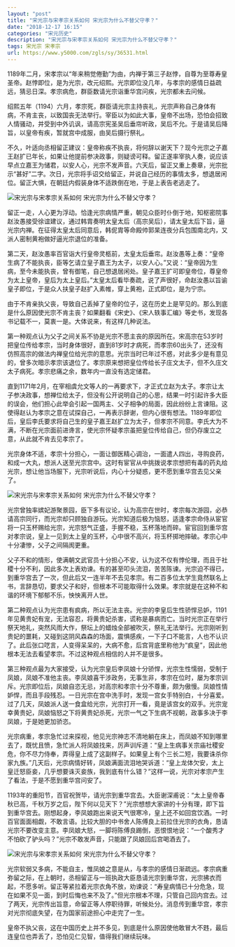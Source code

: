 ```yaml
---
layout: "post"
title: "宋光宗与宋孝宗关系如何 宋光宗为什么不替父守孝？"
date: "2018-12-17 16:15"
categories: "宋元历史"
description: "宋光宗与宋孝宗关系如何 宋光宗为什么不替父守孝？"
tags: 宋光宗 宋孝宗
url: https://www.y5000.com/zgls/sy/36531.html
---
```






1189年二月，宋孝宗以“年来稍觉倦勤”为由，内禅于第三子赵悖，自尊为至尊寿皇圣帝。赵悖即位，是为光宗，改元绍熙。光宗即位没几年，与孝宗的感情日益疏远，猜忌日深。孝宗病危，群臣数请光宗诣重华宫问疾，光宗都未去问候。

绍熙五年（1194）六月，孝宗死，群臣请光宗主持丧礼，光宗声称自己身体有病，不肯主丧，以致国丧无法举行。宰臣以为如此大事，皇帝不出场，恐怕会招致人情骚动，并受到中外讥讽，请高宗宪圣吴后垂帘听政，吴后不允。于是请吴后降旨，以皇帝有疾，暂就宫中成服，由吴后摄行祭礼。

不久，叶适向丞相留正建议：皇帝称疾不执丧，将何辞以谢天下？现今光宗之子嘉王赵扩已年长，如果让他提前参决政事，则疑谤可释。留正遂率宰执人奏，说应该早点立嘉王为储君，以安人心，光宗不发声音。六天后，留正又重上奏章，光宗批示“甚好”二字。次日，光宗将手诏交给留正，并说自己经历的事情太多，想退居闲位。留正大惧，在朝廷内假装身体不适跌倒在地，于是上表告老逃走了。

![宋光宗与宋孝宗关系如何
宋光宗为什么不替父守孝？](https://img.y5000.com/uploads/allimg/181102/cb3acdd60587581dbc477f496fd0b5e8.jpg)

留正一走，人心更为浮动。恰逢光宗病情严重，朝见众臣时仆倒于地，知枢密院事赵汝愚接受徐谊建议，通过韩胄奏明太皇太后（高宗吴后），请太皇太后下旨，逼光宗内禅。在征得太皇太后同意后，韩伲胄等命殿帅郭杲连夜分兵包围南北内，又派人密制黄袍做好逼光宗退位的准备。

第二天，赵汝愚率百官诣大行皇帝灵柩前，太皇太后垂帘。赵汝愚等上奏：“皇帝生病了不能执丧，臣等乞请立皇子嘉王为太子，以安人心。”又说：“皇帝因为生病，至今未能执丧，曾有御笔，自己想退居闲处。皇子嘉王扩可即皇帝位，尊皇帝为太上皇帝，皇后为太上皇后。”太皇太后看毕奏疏，说了声很好，命赵汝愚以旨谕皇子即位，于是众人扶皇子赵扩入素帷，穿上黄袍，正式即位，是为宁宗。

由于不肯亲执父丧，导致自己丢掉了皇帝的位子，这在历史上是罕见的。那么到底是什么原因使光宗不肯主丧？如果翻看《宋史》、《宋人轶事汇编》等史书，发现各书记载不一，莫衷一是。大体说来，有这样几种说法。

第一种观点认为父子之间关系不协是光宗不愿主丧的原因所在。宋高宗在53岁时把皇位传给孝宗，当时身体很好，直到81岁时才病死，而孝宗60出头了，还没有仿照高宗的做法内禅皇位给光宗的意思。光宗当时已年过不惑，对此多少是有意见的，曾多次暗示孝宗该退位了。孝宗原来想把皇位传给长子庄文太子，但不久庄文太子病死。孝宗悲痛之余，数年内一直没有选定储君。

直到1171年2月，在宰相虞允文等人的一再要求下，才正式立赵为太子。孝宗让太子参决政事，想禅位给太子，但没有公开说明自己的心思，结果一时引起许多大臣的误会，他们担心此举会引起一国两主、父子相争的局面，因此纷纷上言谏阻。这使得赵认为孝宗之意在试探自己，一再表示辞谢，但内心很有想法。1189年即位后，皇后李氏要求将自己生的皇子嘉王赵扩立为太子，但孝宗不同意。李氏大为不满，不断在光宗面前进谗言，使光宗怀疑孝宗虽把皇位传给自己，但仍存废立之意，从此就不肯去见孝宗了。

光宗身体不适，孝宗十分担心，一面让御医精心调治，一面遣人四出，寻购良药，和成一大丸，想派人送至光宗宫中。这时有宦官从中挑拨说孝宗想把有毒的药丸给光宗，想让他当场服下，光宗听说后，内心十分疑惑，更不愿到重华宫去见父亲了。

![宋光宗与宋孝宗关系如何
宋光宗为什么不替父守孝？](https://img.y5000.com/uploads/allimg/181102/44fc1e8e67a7a31b8eed01029693acd8.jpg)

光宗曾独率嫔妃游聚景园，臣下多有议论，认为高宗在世时，孝宗每次游园，必恭请高宗同行，而光宗却只顾独自游玩。光宗知道后极为恼怒，适逢孝宗命侍从宦官将一只玉杯赐给光宗，光宗怒气正盛，手握不稳，玉杯落地而碎。宦官回到重华宫对孝宗说，皇上一见到太上皇的玉杯，心中很不高兴，将玉杯掷地摔破。孝宗心中十分凄惨，父子之间隔阂更重。

父子不和的情形，使满朝文武官员十分担心不安，认为这不仅有悖伦理，而且于社稷十分不利，因此多次上表劝谏。有的甚至叩头流泪，苦苦陈谏。光宗迫不得已，到重华宫去了一次，但此后又一连半年不去见孝宗。有二百多位太学生竟然联名上书，言辞恳切，要求父子和好，但根本不可能取得什么效果。孝宗就是在这种不和谐的环境下郁郁不乐，怏怏离开人世。

第二种观点认为光宗患有疯病，所以无法主丧。光宗的李皇后生性骄悍忌妒，1191年见黄贵妃有宠，无法容忍，将黄贵妃杀害，谎称是暴病而亡。当时光宗正在举行祭天地礼，突然风雨大作，祭坛上的蜡烛全部被吹灭，祭礼无法举行。光宗刚听到贵妃的噩耗，又碰到这阴风森森的场面，震惧感疾，一下子口不能言，人也不认识了。此后张口呓言，人变得呆呆的，大病不愈，后宫背底里称他为“疯皇”，因此他根本无法去看望孝宗。不过这种观点相信的人并不是很多。

第三种观点最为大家接受，认为光宗皇后李凤娘十分骄悍，光宗生性懦弱，受制于凤娘，凤娘不准他主丧。李凤娘喜干涉政务，无事生非，孝宗在位时，屡为孝宗训斥。光宗即位后，凤娘自恣无忌，对高宗和孝宗十分不尊重，颇为傲慢。凤娘性情妒悍，而且手段残忍。一日光宗在宫中洗手时，发现一宫女手特别白，十分喜爱。过了几天，凤娘派人送一食盒给光宗，光宗打开一看，竟是该宫女的双手。光宗宠幸黄贵妃，凤娘恼怒之下将黄贵妃杀死，光宗一气之下生病不视朝，政事多决于李凤娘，于是她更加骄恣。

光宗病重，孝宗急忙过来探视，他见光宗神志不清地躺在床上，而凤娘不知到哪里去了，既忧且愤，急忙派人将凤娘找来，厉声训斥道：“皇上生病事关宗庙社稷安危，你不尽力侍奉，弄得皇上成了这副样子。如果皇上有个三长二短，我要诛杀你家九族。”几天后，光宗病情好转，凤娘满面流泪地哭诉道：“皇上龙体欠安，太上皇迁怒臣妾，几乎想要诛灭妾族，我到底有什么错？”这样一说，光宗对孝宗产生了看法，于是不愿到重华宫问安了。

1193年的重阳节，百官祝贺毕，请光宗到重华宫去。大臣谢深甫说：“太上皇帝春秋已高，千秋万岁之后，陛下何以见天下？”光宗想想大家讲的十分有理，即下旨到重华宫去。刚想起身，李凤娘跑出来说天气很寒冷，皇上还不如回宫饮酒。一时百官面面相觑，不敢言语。比较大胆的中书舍人陈傅良上前拉住光宗的衣角，恳请光宗不要改变主意。李凤娘大怒，一脚将陈傅良踢倒，恶恨恨地说：“一个酸秀才不怕砍了驴头吗？”光宗不敢发声音，只能跟了凤娘回后宫喝酒去了。

![宋光宗与宋孝宗关系如何
宋光宗为什么不替父守孝？](https://img.y5000.com/uploads/allimg/181102/15f448d6536746e619bb80f7f8ed9bb1.jpg)

光宗软弱又多病，不能自主，惟凤娘之意是从，与孝宗的感情日渐疏远。孝宗病重弥留之际，在上朝时，丞相留正与一班执政大臣恳请光宗到重华宫，光宗拂衣而起，不愿多听。留正等紧拉着光宗衣角不放，劝谏说：“寿皇病情已十分危急，现在如果不见一面，到时后悔也来不及了。”但光宗根本不理，只管自己回内宫去。过了两天，光宗传出旨意，命留正等人停职待罪，听候处分。消息传到重华宫，孝宗对光宗彻底失望，在为国家前途担心中走完了一生。

皇帝不执父丧，这在中国历史上并不多见，到底是什么原因使他敢冒大不韪，最后连皇位也弄丢了，恐怕见仁见智，值得我们继续玩味。
